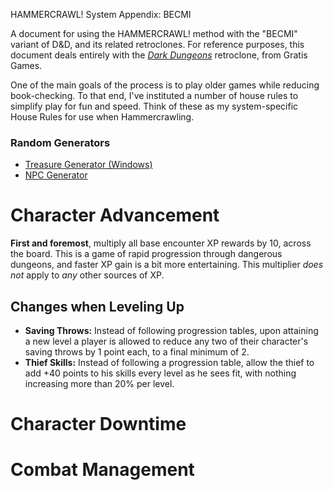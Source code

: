 HAMMERCRAWL! System Appendix: BECMI

A document for using the HAMMERCRAWL! method with the "BECMI" variant of D&D, and its related retroclones. For reference purposes, this document deals entirely with the _[Dark Dungeons](https://rpggeek.com/rpgitem/72635/dark-dungeons)_ retroclone, from Gratis Games.

One of the main goals of the process is to play older games while reducing book-checking. To that end, I've instituted a number of house rules to simplify play for fun and speed. Think of these as my system-specific House Rules for use when Hammercrawling.

### Random Generators

* [Treasure Generator (Windows)](https://drive.google.com/file/d/0B5L0rnHMuzezZzhlT1psYXFQU0k/view)
* [NPC Generator](https://agathokles.pythonanywhere.com/)



# Character Advancement

**First and foremost**, multiply all base encounter XP rewards by 10, across the board. This is a game of rapid progression through dangerous dungeons, and faster XP gain is a bit more entertaining. This multiplier *does not* apply to *any* other sources of XP.

## Changes when Leveling Up

* **Saving Throws:** Instead of following progression tables, upon attaining a new level a player is allowed to reduce any two of their character's saving throws by 1 point each, to a final minimum of 2.
* **Thief Skills:** Instead of following a progression table, allow the thief to add +40 points to his skills every level as he sees fit, with nothing increasing more than 20% per level.


# Character Downtime



# Combat Management


